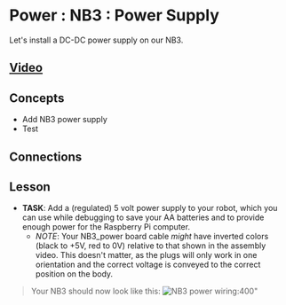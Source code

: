 # Power : NB3 : Power Supply
Let's install a DC-DC power supply on our NB3.

## [Video](https://vimeo.com/1035306761)

## Concepts
- Add NB3 power supply
- Test

## Connections

## Lesson

- **TASK**: Add a (regulated) 5 volt power supply to your robot, which you can use while debugging to save your AA batteries and to provide enough power for the Raspberry Pi computer.
    - *NOTE*: Your NB3_power board cable *might* have inverted colors (black to +5V, red to 0V) relative to that shown in the assembly video. This doesn't matter, as the plugs will only work in one orientation and the correct voltage is conveyed to the correct position on the body.
> Your NB3 should now look like this: ![NB3 power wiring:400](../../../boxes/power/_resources/images/NB3_power_wiring.png)"
